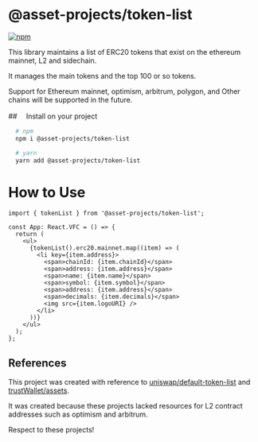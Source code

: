 # @asset-projects/token-list

[![npm](https://img.shields.io/npm/v/@asset-projects/token-list)](https://unpkg.com/@asset-projects/token-list@latest/)

This library maintains a list of ERC20 tokens that exist on the ethereum mainnet, L2 and sidechain.

It manages the main tokens and the top 100 or so tokens.

Support for Ethereum mainnet, optimism, arbitrum, polygon, and Other chains will be supported in the future.

##　 Install on your project

```zsh
  # npm
  npm i @asset-projects/token-list

  # yarn
  yarn add @asset-projects/token-list
```

# How to Use

```tsx
import { tokenList } from '@asset-projects/token-list';

const App: React.VFC = () => {
  return (
    <ul>
      {tokenList().erc20.mainnet.map((item) => (
        <li key={item.address}>
          <span>chainId: {item.chainId}</span>
          <span>address: {item.address}</span>
          <span>name: {item.name}</span>
          <span>symbol: {item.symbol}</span>
          <span>address: {item.address}</span>
          <span>decimals: {item.decimals}</span>
          <img src={item.logoURI} />
        </li>
      ))}
    </ul>
  );
};
```

## References

This project was created with reference to [uniswap/default-token-list](https://github.com/Uniswap/default-token-list) and [trustWallet/assets](https://github.com/trustwallet/assets).

It was created because these projects lacked resources for L2 contract addresses such as optimism and arbitrum.

Respect to these projects!
